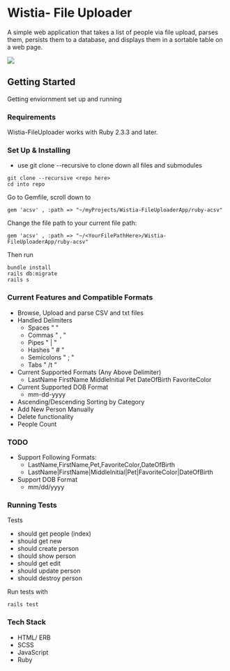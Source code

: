# Wistia- File Uploader

A simple web application that takes a list of people via file upload, parses them, persists them to a database, and displays them in a sortable table on a web page.

<img src="https://preview.ibb.co/jpyQnz/screencapture_localhost_3000_people_2018_09_06_04_07_41.png" />

## Getting Started

Getting enviornment set up and running

### Requirements

Wistia-FileUploader works with Ruby 2.3.3 and later.

### Set Up & Installing


* use git clone --recursive to clone down all files and submodules

```
git clone --recursive <repo here>
cd into repo 
```
Go to Gemfile, scroll down to
```
gem 'acsv' , :path => "~/myProjects/Wistia-FileUploaderApp/ruby-acsv"
```
Change the file path to your current file path:

```
gem 'acsv' , :path => "~/<YourFilePathHere>/Wistia-FileUploaderApp/ruby-acsv"
```
Then run
```
bundle install
rails db:migrate
rails s
```

### Current Features and Compatible Formats

* Browse, Upload and parse CSV and txt files
* Handled Delimiters
    * Spaces " "
    * Commas " , "
    * Pipes " | "
    * Hashes " # "
    * Semicolons " ; "
    * Tabs " /t "
* Current Supported Formats (Any Above Delimiter)
    * LastName FirstName MiddleInitial Pet DateOfBirth FavoriteColor
* Current Supported DOB Format
    * mm-dd-yyyy
* Ascending/Descending Sorting by Category
* Add New Person Manually
* Delete functionality
* People Count

### TODO 
* Support Following Formats:
    * LastName,FirstName,Pet,FavoriteColor,DateOfBirth
    * LastName|FirstName|MiddleInitial|Pet|FavoriteColor|DateOfBirth
* Support DOB Format
    * mm/dd/yyyy

### Running Tests

Tests
* should get people (index)
* should get new 
* should create person
* should show person
* should get edit
* should update person
* should destroy person
 
Run tests with

```
rails test
```

### Tech Stack

* HTML/ ERB
* SCSS
* JavaScript
* Ruby



